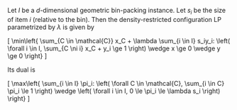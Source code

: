 Let $I$ be a $d$-dimensional geometric bin-packing instance.
Let $s_i$ be the size of item $i$ (relative to the bin).
Then the density-restricted configuration LP parametrized by $\lambda$ is given by

\[ \min\left\{ \sum_{C \in \mathcal{C}} x_C + \lambda \sum_{i \in I} s_iy_i:
\left( \forall i \in I, \sum_{C \ni i} x_C + y_i \ge 1 \right)
\wedge x \ge 0 \wedge y \ge 0 \right\} \]

Its dual is

\[ \max\left\{ \sum_{i \in I} \pi_i: \left( \forall C \in \mathcal{C}, \sum_{i \in C} \pi_i \le 1 \right)
\wedge \left( \forall i \in I, 0 \le \pi_i \le \lambda s_i \right) \right\} \]
